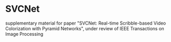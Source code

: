 # SVCNet
supplementary material for paper "SVCNet: Real-time Scribble-based Video Colorization with Pyramid Networks", under review of IEEE Transactions on Image Processing

